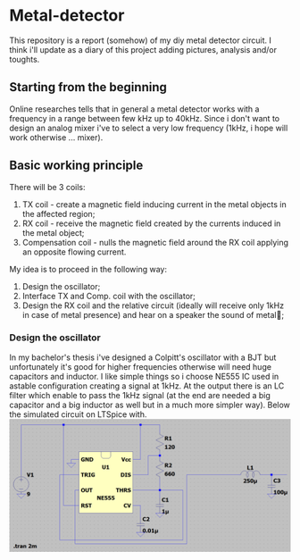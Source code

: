 # Metal-detector
This repository is a report (somehow) of my diy metal detector circuit. I think i'll update as a diary of this project adding pictures, analysis and/or toughts.

## Starting from the beginning
Online researches tells that in general a metal detector works with a frequency in a range between few kHz up to 40kHz. Since i don't want to design an analog mixer i've to select a very low frequency (1kHz, i hope will work otherwise ... mixer).

## Basic working principle
There will be 3 coils:
1. TX coil - create a magnetic field inducing current in the metal objects in the affected region;
2. RX coil - receive the magnetic field created by the currents induced in the metal object; 
3. Compensation coil - nulls the magnetic field around the RX coil applying an opposite flowing current.

My idea is to proceed in the following way:
1. Design the oscillator;
2. Interface TX and Comp. coil with the oscillator;
3. Design the RX coil and the relative circuit (ideally will receive only 1kHz in case of metal presence) and hear on a speaker the sound of metal🤘;

### Design the oscillator
In my bachelor's thesis i've designed a Colpitt's oscillator with a BJT but unfortunately it's good for higher frequencies otherwise will need huge capacitors and inductor.
I like simple things so i choose NE555 IC used in astable configuration creating a signal at 1kHz.
At the output there is an LC filter which enable to pass the 1kHz signal (at the end are needed a big capacitor and a big inductor as well but in a much more simpler way).
Below the simulated circuit on LTSpice with.
![Alt text](oscillatorCircuit.png "Oscillator circuit")
